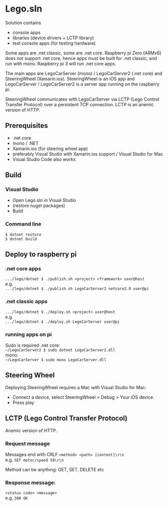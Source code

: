 # Lego.sln

Solution contains
- console apps
- libraries (device drivers + LCTP library)
- test console apps (for testing hardware)

Some apps are .net classic, some are .net core.
Raspberry pi Zero (ARMv6) does not support .net core, hence apps must be built for .net classic, and run with mono.
Raspberry pi 3 will run .net core apps.

The main apps are LegoCarServer (mono) / LegoCarServer2 (.net core) and SteeringWheel (Xamarin.ios).
SteeringWheel is an iOS app and LegoCarServer / LegoCarServer2 is a server app running on the raspberry pi.

SteeringWheel communicates with LegoCarServer via LCTP (Lego Control Transfer Protocol) over a persistent TCP connection. LCTP is an anemic version of HTTP.

## Prerequisites
- .net core
- mono / .NET
- Xamarin.ios (for steering wheel app)
- preferably Visual Studio with Xamarin.ios support / Visual Studio for Mac
- Visual Studio Code also works

## Build
### Visual Studio
- Open Lego.sln in Visual Studio
- (restore nuget packages)
- Build

### Command line
`$ dotnet restore`\
`$ dotnet build`

## Deploy to raspberry pi
### .net core apps
`.../lego/dotnet $ ./publish.sh <project> <framework> user@host`\
e.g.\
`.../lego/dotnet $ ./publish.sh LegoCarServer2 netcore2.0 user@pi`


### .net classic apps
`.../lego/dotnet $ ./deploy.sh <project> user@host`\
e.g.\
`.../lego/dotnet $ ./deploy.sh LegoCarServer user@pi`

### running apps on pi
Sudo is required
.net core:\
`~/LegoCarServer2 $ sudo dotnet LegoCarServer2.dll`\
mono:\
`~/LegoCarServer $ sudo mono LegoCarServer.dll`

## Steering Wheel
Deploying SteeringWheel requires a Mac with Visual Studio for Mac:
- Connect a device, select SteeringWheel > Debug > Your iOS device.
- Press play

## LCTP (Lego Control Transfer Protocol)
Anemic version of HTTP.
### Request message
Messages end with CRLF
`<method> <path> [content]\r\n`\
e.g. `SET motor/speed 50\r\n`

Method can be anything: GET, SET, DELETE etc

### Response message:
`<status code> <message>`\
e.g.
`200 OK`
